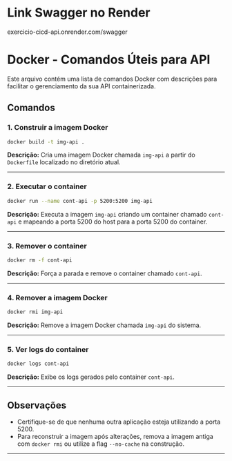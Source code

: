 # Link Swagger no Render
exercicio-cicd-api.onrender.com/swagger

# Docker - Comandos Úteis para API

Este arquivo contém uma lista de comandos Docker com descrições para facilitar o gerenciamento da sua API containerizada.

## Comandos

### 1. Construir a imagem Docker

```bash
docker build -t img-api .
```

**Descrição:** Cria uma imagem Docker chamada `img-api` a partir do `Dockerfile` localizado no diretório atual.

---

### 2. Executar o container

```bash
docker run --name cont-api -p 5200:5200 img-api
```

**Descrição:** Executa a imagem `img-api` criando um container chamado `cont-api` e mapeando a porta 5200 do host para a porta 5200 do container.

---

### 3. Remover o container

```bash
docker rm -f cont-api
```

**Descrição:** Força a parada e remove o container chamado `cont-api`.

---

### 4. Remover a imagem Docker

```bash
docker rmi img-api
```

**Descrição:** Remove a imagem Docker chamada `img-api` do sistema.

---

### 5. Ver logs do container

```bash
docker logs cont-api
```

**Descrição:** Exibe os logs gerados pelo container `cont-api`.

---

## Observações

* Certifique-se de que nenhuma outra aplicação esteja utilizando a porta 5200.
* Para reconstruir a imagem após alterações, remova a imagem antiga com `docker rmi` ou utilize a flag `--no-cache` na construção.

---

